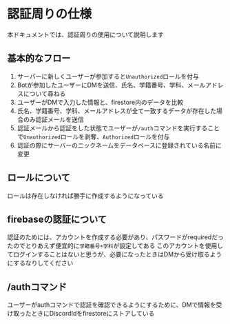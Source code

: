 # 認証周りの仕様

本ドキュメントでは、認証周りの使用について説明します

## 基本的なフロー

1. サーバーに新しくユーザーが参加すると`Unauthorized`ロールを付与
2. Botが参加したユーザーにDMを送信、氏名、学籍番号、学科、メールアドレスについて尋ねる
3. ユーザーがDMで入力した情報と、firestore内のデータを比較
4. 氏名、学籍番号、学科、メールアドレスが全て一致するデータが存在した場合のみ認証メールを送信
5. 認証メールから認証をした状態でユーザーが`/auth`コマンドを実行することで`Unauthorized`ロールを剥奪、`Authorized`ロールを付与
6. 認証の際にサーバーのニックネームをデータベースに登録されている名前に変更

## ロールについて

ロールは存在しなければ勝手に作成するようになっている

## firebaseの認証について

認証のためには、アカウントを作成する必要があり、パスワードがrequiredだったのでとりあえず便宜的に`学籍番号+学科`が設定してある
このアカウントを使用してログインすることはないと思うが、必要になったときはDMから受け取るようにするなりしてください

## /authコマンド

ユーザーがauthコマンドで認証を確認できるようにするために、DMで情報を受け取ったときにDiscordIdをfirestoreにストアしている
